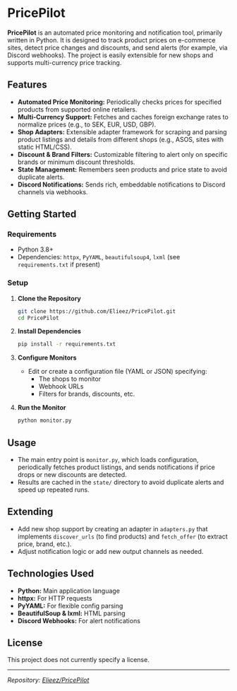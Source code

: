 # PricePilot

**PricePilot** is an automated price monitoring and notification tool, primarily written in Python. It is designed to track product prices on e-commerce sites, detect price changes and discounts, and send alerts (for example, via Discord webhooks). The project is easily extensible for new shops and supports multi-currency price tracking.

## Features

- **Automated Price Monitoring:** Periodically checks prices for specified products from supported online retailers.
- **Multi-Currency Support:** Fetches and caches foreign exchange rates to normalize prices (e.g., to SEK, EUR, USD, GBP).
- **Shop Adapters:** Extensible adapter framework for scraping and parsing product listings and details from different shops (e.g., ASOS, sites with static HTML/CSS).
- **Discount & Brand Filters:** Customizable filtering to alert only on specific brands or minimum discount thresholds.
- **State Management:** Remembers seen products and price state to avoid duplicate alerts.
- **Discord Notifications:** Sends rich, embeddable notifications to Discord channels via webhooks.

## Getting Started

### Requirements

- Python 3.8+
- Dependencies: `httpx`, `PyYAML`, `beautifulsoup4`, `lxml` (see `requirements.txt` if present)

### Setup

1. **Clone the Repository**
   ```sh
   git clone https://github.com/Elieez/PricePilot.git
   cd PricePilot
   ```

2. **Install Dependencies**
   ```sh
   pip install -r requirements.txt
   ```

3. **Configure Monitors**
   - Edit or create a configuration file (YAML or JSON) specifying:
     - The shops to monitor
     - Webhook URLs
     - Filters for brands, discounts, etc.

4. **Run the Monitor**
   ```sh
   python monitor.py
   ```

## Usage

- The main entry point is `monitor.py`, which loads configuration, periodically fetches product listings, and sends notifications if price drops or new discounts are detected.
- Results are cached in the `state/` directory to avoid duplicate alerts and speed up repeated runs.

## Extending

- Add new shop support by creating an adapter in `adapters.py` that implements `discover_urls` (to find products) and `fetch_offer` (to extract price, brand, etc.).
- Adjust notification logic or add new output channels as needed.

## Technologies Used

- **Python:** Main application language
- **httpx:** For HTTP requests
- **PyYAML:** For flexible config parsing
- **BeautifulSoup & lxml:** HTML parsing
- **Discord Webhooks:** For alert notifications

## License

This project does not currently specify a license.

---

*Repository: [Elieez/PricePilot](https://github.com/Elieez/PricePilot)*
